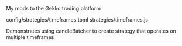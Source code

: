 My mods to the Gekko trading platform

config/strategies/timeframes.toml
strategies/timeframes.js

Demonstrates using candleBatcher to create strategy that operates on multiple timeframes